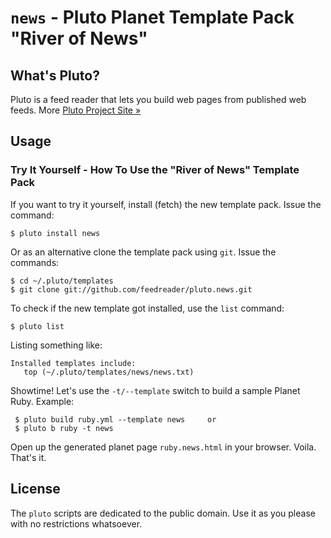 # `news` -  Pluto Planet Template Pack "River of News"

## What's Pluto?

Pluto is a feed reader that lets you build web pages from published
web feeds. More [Pluto Project Site »](https://github.com/feedreader/pluto)


## Usage

### Try It Yourself - How To Use the "River of News" Template Pack

If you want to try it yourself, install (fetch) the new template pack. Issue the command:

    $ pluto install news

Or as an alternative clone the template pack using `git`. Issue the commands:

    $ cd ~/.pluto/templates
    $ git clone git://github.com/feedreader/pluto.news.git

To check if the new template got installed, use the `list` command:

    $ pluto list

Listing something like:

    Installed templates include:
       top (~/.pluto/templates/news/news.txt)

Showtime! Let's use the `-t/--template` switch to build a sample Planet Ruby. Example:

     $ pluto build ruby.yml --template news     or
     $ pluto b ruby -t news

Open up the generated planet page `ruby.news.html` in your browser. Voila. That's it.


## License

The `pluto` scripts are dedicated to the public domain.
Use it as you please with no restrictions whatsoever.
